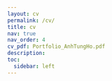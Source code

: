 ```yaml
---
layout: cv
permalink: /cv/
title: cv
nav: true
nav_order: 4
cv_pdf: Portfolio_AnhTungHo.pdf
description: 
toc:
  sidebar: left
---
```

